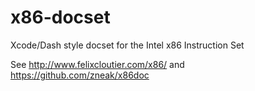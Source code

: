 # x86-docset
Xcode/Dash style docset for the Intel x86 Instruction Set

See http://www.felixcloutier.com/x86/ and https://github.com/zneak/x86doc
